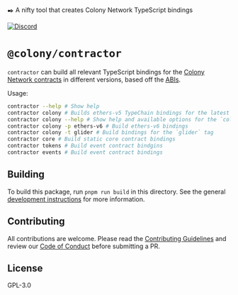 ✒️ A nifty tool that creates Colony Network TypeScript bindings

[![Discord](https://img.shields.io/discord/562263648173555742)](https://discord.gg/feVZWwysqM)

# `@colony/contractor`

`contractor` can build all relevant TypeScript bindings for the [Colony Network contracts](https://github.com/JoinColony/colonyNetwork) in different versions, based off the [ABIs](https://github.com/JoinColony/abis).

Usage:

```bash
contractor --help # Show help
contractor colony # Builds ethers-v5 TypeChain bindings for the latest versions to the ./dist directory
contractor colony --help # Show help and available options for the `colony` command
contractor colony -p ethers-v6 # Build ethers-v6 bindings
contractor colony -t glider # Build bindings for the `glider` tag
contractor core # Build static core contract bindings
contractor tokens # Build event contract bindgins
contractor events # Build event contract bindings
```

## Building

To build this package, run `pnpm run build` in this directory. See the general [development instructions](../../README.md#Developing) for more information.

## Contributing

All contributions are welcome. Please read the [Contributing Guidelines](../../CONTRIBUTING.md) and review our [Code of Conduct](../../CODE_OF_CONDUCT.md) before submitting a PR.

## License

GPL-3.0
